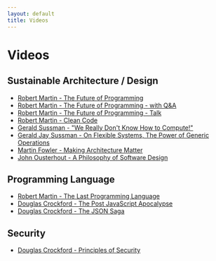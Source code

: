 ```yaml
---
layout: default
title: Videos
---
```


# Videos

## Sustainable Architecture / Design

* [Robert Martin - The Future of Programming](https://www.youtube.com/watch?v=ecIWPzGEbFc)
* [Robert Martin - The Future of Programming - with Q&A](https://www.youtube.com/watch?v=uOVoWCPOcUY)
* [Robert Martin - The Future of Programming - Talk](https://www.youtube.com/watch?v=pXJvY3UT04M)
* [Robert Martin - Clean Code](https://www.youtube.com/watch?v=7EmboKQH8lM&list=PLmmYSbUCWJ4x1GO839azG_BBw8rkh-zOj)
* [Gerald Sussman - "We Really Don't Know How to Compute!"](https://www.youtube.com/watch?v=HB5TrK7A4pI)
* [Gerald Jay Sussman - On Flexible Systems, The Power of Generic Operations](https://www.youtube.com/watch?v=cblhgNUoX9M)
* [Martin Fowler - Making Architecture Matter](https://www.youtube.com/watch?v=DngAZyWMGR0)
* [John Ousterhout - A Philosophy of Software Design](https://www.youtube.com/watch?v=bmSAYlu0NcY)

## Programming Language

* [Robert Martin - The Last Programming Language](https://www.youtube.com/watch?v=P2yr-3F6PQo)
* [Douglas Crockford - The Post JavaScript Apocalypse](https://www.youtube.com/watch?v=NPB34lDZj3E)
* [Douglas Crockford - The JSON Saga](https://www.youtube.com/watch?v=-C-JoyNuQJs)

## Security

* [Douglas Crockford - Principles of Security](https://www.youtube.com/watch?v=zKuFu19LgZA)

<!--
## Other

* [Dave Farley - TODO]
-->
